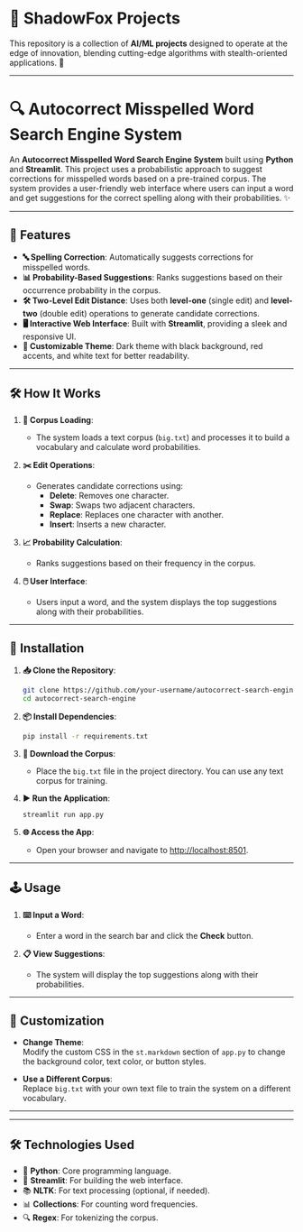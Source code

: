 # 🦊 ShadowFox Projects

This repository is a collection of **AI/ML projects** designed to operate at the edge of innovation, blending cutting-edge algorithms with stealth-oriented applications. 🚀

---

# 🔍 Autocorrect Misspelled Word Search Engine System
An **Autocorrect Misspelled Word Search Engine System** built using **Python** and **Streamlit**. This project uses a probabilistic approach to suggest corrections for misspelled words based on a pre-trained corpus. The system provides a user-friendly web interface where users can input a word and get suggestions for the correct spelling along with their probabilities. ✨

---

## 🌟 Features

- **🔤 Spelling Correction**: Automatically suggests corrections for misspelled words.
- **📊 Probability-Based Suggestions**: Ranks suggestions based on their occurrence probability in the corpus.
- **🛠️ Two-Level Edit Distance**: Uses both **level-one** (single edit) and **level-two** (double edit) operations to generate candidate corrections.
- **🖥️ Interactive Web Interface**: Built with **Streamlit**, providing a sleek and responsive UI.
- **🎨 Customizable Theme**: Dark theme with black background, red accents, and white text for better readability.

---

## 🛠️ How It Works

1. **📂 Corpus Loading**:
   - The system loads a text corpus (`big.txt`) and processes it to build a vocabulary and calculate word probabilities.

2. **✂️ Edit Operations**:
   - Generates candidate corrections using:
     - **Delete**: Removes one character.
     - **Swap**: Swaps two adjacent characters.
     - **Replace**: Replaces one character with another.
     - **Insert**: Inserts a new character.

3. **📈 Probability Calculation**:
   - Ranks suggestions based on their frequency in the corpus.

4. **🖱️ User Interface**:
   - Users input a word, and the system displays the top suggestions along with their probabilities.

---

## 🚀 Installation

1. **📥 Clone the Repository**:
   ```bash
   git clone https://github.com/your-username/autocorrect-search-engine.git
   cd autocorrect-search-engine
   ```

2. **📦 Install Dependencies**:
   ```bash
   pip install -r requirements.txt
   ```

3. **📂 Download the Corpus**:
   - Place the `big.txt` file in the project directory. You can use any text corpus for training.

4. **▶️ Run the Application**:
   ```bash
   streamlit run app.py
   ```

5. **🌐 Access the App**:
   - Open your browser and navigate to [http://localhost:8501](http://localhost:8501).

---

## 🕹️ Usage

1. **⌨️ Input a Word**:
   - Enter a word in the search bar and click the **Check** button.

2. **📋 View Suggestions**:
   - The system will display the top suggestions along with their probabilities.

---

## 🎨 Customization

- **Change Theme**:  
  Modify the custom CSS in the `st.markdown` section of `app.py` to change the background color, text color, or button styles.

- **Use a Different Corpus**:  
  Replace `big.txt` with your own text file to train the system on a different vocabulary.

---

---

## 🛠️ Technologies Used

- 🐍 **Python**: Core programming language.
- 🎈 **Streamlit**: For building the web interface.
- 📚 **NLTK**: For text processing (optional, if needed).
- 📊 **Collections**: For counting word frequencies.
- 🔍 **Regex**: For tokenizing the corpus.

```
